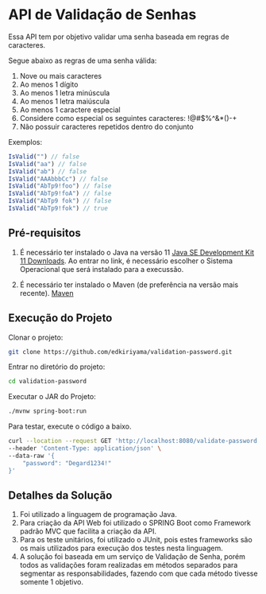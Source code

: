 # API de Validação de Senhas

Essa API tem por objetivo validar uma senha baseada em regras de caracteres.

Segue abaixo as regras de uma senha válida:

1. Nove ou mais caracteres
2. Ao menos 1 dígito
3. Ao menos 1 letra minúscula
4. Ao menos 1 letra maiúscula
5. Ao menos 1 caractere especial
6. Considere como especial os seguintes caracteres: !@#$%^&*()-+
7. Não possuir caracteres repetidos dentro do conjunto

Exemplos:

```javascript
IsValid("") // false  
IsValid("aa") // false  
IsValid("ab") // false  
IsValid("AAAbbbCc") // false  
IsValid("AbTp9!foo") // false  
IsValid("AbTp9!foA") // false
IsValid("AbTp9 fok") // false
IsValid("AbTp9!fok") // true
```
## Pré-requisitos
1. É necessário ter instalado o Java na versão 11 [Java SE Development Kit 11 Downloads](https://www.oracle.com/br/java/technologies/javase-jdk11-downloads.html). Ao entrar no link, é necessário escolher o Sistema Operacional que será instalado para a execussão.

2. É necessário ter instalado o Maven (de preferência na versão mais recente). [Maven](https://maven.apache.org/download.cgi)

## Execução do Projeto

Clonar o projeto:

```bash
git clone https://github.com/edkiriyama/validation-password.git
```
Entrar no diretório do projeto:

```bash
cd validation-password
```

Executar o JAR do Projeto:
```bash
./mvnw spring-boot:run
```

Para testar, execute o código a baixo.
```bash
curl --location --request GET 'http://localhost:8080/validate-password' \
--header 'Content-Type: application/json' \
--data-raw '{
    "password": "Degard1234!"
}'
```

## Detalhes da Solução

1. Foi utilizado a linguagem de programação Java. 
2. Para criação da API Web foi utilizado o SPRING Boot como Framework padrão MVC que facilita a criação da API.
3. Para os teste unitários, foi utilizado o JUnit, pois estes frameworks são os mais utilizados para execução dos testes nesta linguagem.
4. A solução foi baseada em um serviço de Validação de Senha, porém todos as validações foram realizadas em métodos separados para segmentar as responsabilidades, fazendo com que cada método tivesse somente 1 objetivo.
